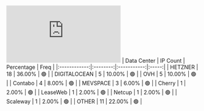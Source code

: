 ![Diagramm](https://github.com/obajay/StateSync-snapshots/blob/main/Projects/Regen/1/README.md)
| Data Center | IP Count | Percentage | Freq |
|:------------:|:--------:|:-----------:|:-----:|
| HETZNER | 18 | 36.00% | 🟢 |
| DIGITALOCEAN | 5 | 10.00% | 🟢 |
| OVH | 5 | 10.00% | 🟢 |
| Contabo | 4 | 8.00% | 🟢 |
| MEVSPACE | 3 | 6.00% | 🟢 |
| Cherry | 1 | 2.00% | 🟢 |
| LeaseWeb | 1 | 2.00% | 🟢 |
| Netcup | 1 | 2.00% | 🟢 |
| Scaleway | 1 | 2.00% | 🟢 |
| OTHER | 11 | 22.00% | 🟢 |